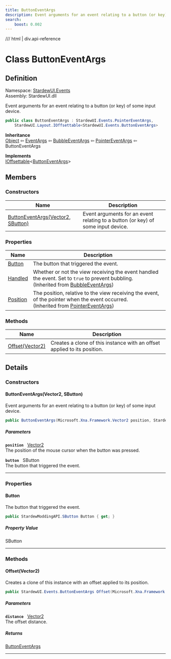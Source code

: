 ```yaml
---
title: ButtonEventArgs
description: Event arguments for an event relating to a button (or key) of some input device.
search:
    boost: 0.002
---
```


<link rel="stylesheet" href="/StardewUI/stylesheets/reference.css" />

/// html | div.api-reference

# Class ButtonEventArgs

## Definition

<div class="api-definition" markdown>

Namespace: [StardewUI.Events](index.md)  
Assembly: StardewUI.dll  

</div>

Event arguments for an event relating to a button (or key) of some input device.

```cs
public class ButtonEventArgs : StardewUI.Events.PointerEventArgs, 
    StardewUI.Layout.IOffsettable<StardewUI.Events.ButtonEventArgs>
```

**Inheritance**  
[Object](https://learn.microsoft.com/en-us/dotnet/api/system.object) ⇦ [EventArgs](https://learn.microsoft.com/en-us/dotnet/api/system.eventargs) ⇦ [BubbleEventArgs](bubbleeventargs.md) ⇦ [PointerEventArgs](pointereventargs.md) ⇦ ButtonEventArgs

**Implements**  
[IOffsettable](../layout/ioffsettable-1.md)<[ButtonEventArgs](buttoneventargs.md)>

## Members

### Constructors

 | Name | Description |
| --- | --- |
| [ButtonEventArgs(Vector2, SButton)](#buttoneventargsvector2-sbutton) | Event arguments for an event relating to a button (or key) of some input device. | 

### Properties

 | Name | Description |
| --- | --- |
| [Button](#button) | The button that triggered the event. | 
| [Handled](bubbleeventargs.md#handled) | Whether or not the view receiving the event handled the event. Set to `true` to prevent bubbling.<br><span class="muted" markdown>(Inherited from [BubbleEventArgs](bubbleeventargs.md))</span> | 
| [Position](pointereventargs.md#position) | The position, relative to the view receiving the event, of the pointer when the event occurred.<br><span class="muted" markdown>(Inherited from [PointerEventArgs](pointereventargs.md))</span> | 

### Methods

 | Name | Description |
| --- | --- |
| [Offset(Vector2)](#offsetvector2) | Creates a clone of this instance with an offset applied to its position. | 

## Details

### Constructors

#### ButtonEventArgs(Vector2, SButton)

Event arguments for an event relating to a button (or key) of some input device.

```cs
public ButtonEventArgs(Microsoft.Xna.Framework.Vector2 position, StardewModdingAPI.SButton button);
```

##### Parameters

**`position`** &nbsp; [Vector2](https://docs.monogame.net/api/Microsoft.Xna.Framework.Vector2.html)  
The position of the mouse cursor when the button was pressed.

**`button`** &nbsp; SButton  
The button that triggered the event.

-----

### Properties

#### Button

The button that triggered the event.

```cs
public StardewModdingAPI.SButton Button { get; }
```

##### Property Value

SButton

-----

### Methods

#### Offset(Vector2)

Creates a clone of this instance with an offset applied to its position.

```cs
public StardewUI.Events.ButtonEventArgs Offset(Microsoft.Xna.Framework.Vector2 distance);
```

##### Parameters

**`distance`** &nbsp; [Vector2](https://docs.monogame.net/api/Microsoft.Xna.Framework.Vector2.html)  
The offset distance.

##### Returns

[ButtonEventArgs](buttoneventargs.md)

-----

